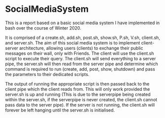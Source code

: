 # SocialMediaSystem
This is a report based on a basic social media system I have implemented in bash over the course of Winter 2020. 

It is comprised of a create.sh, add.sh, post.sh, show.sh, P.sh, V.sh, client.sh, and server.sh. 
The aim of this social media system is to implement client-server architecture, allowing users (clients) to exchange their public messages on their wall, only with Friends. 
The client will use the client.sh script to execute their query. 
The client.sh will send everything to a server pipe, the server.sh will then read from the server pipe and determine which command is required to run (create, add, post, show, shutdown) and pass the parameters to their dedicated scripts. 

The output of running the appropriate script is then passed back to the client pipe which the client reads from.
This will only work provided the server.sh is up and running (This is due to the serverpipe being created within the server.sh, if the serverpipe is never created, the client.sh cannot pass data to the server pipe). 
If the server is not running, the client.sh will forever be left hanging until the server.sh is initialised.
